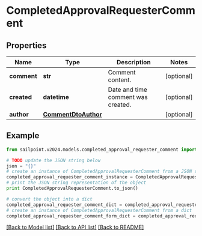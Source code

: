 # CompletedApprovalRequesterComment


## Properties

Name | Type | Description | Notes
------------ | ------------- | ------------- | -------------
**comment** | **str** | Comment content. | [optional] 
**created** | **datetime** | Date and time comment was created. | [optional] 
**author** | [**CommentDtoAuthor**](CommentDtoAuthor.md) |  | [optional] 

## Example

```python
from sailpoint.v2024.models.completed_approval_requester_comment import CompletedApprovalRequesterComment

# TODO update the JSON string below
json = "{}"
# create an instance of CompletedApprovalRequesterComment from a JSON string
completed_approval_requester_comment_instance = CompletedApprovalRequesterComment.from_json(json)
# print the JSON string representation of the object
print CompletedApprovalRequesterComment.to_json()

# convert the object into a dict
completed_approval_requester_comment_dict = completed_approval_requester_comment_instance.to_dict()
# create an instance of CompletedApprovalRequesterComment from a dict
completed_approval_requester_comment_form_dict = completed_approval_requester_comment.from_dict(completed_approval_requester_comment_dict)
```
[[Back to Model list]](../README.md#documentation-for-models) [[Back to API list]](../README.md#documentation-for-api-endpoints) [[Back to README]](../README.md)


